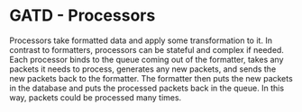 GATD - Processors
=================

Processors take formatted data and apply some transformation to it. In contrast
to formatters, processors can be stateful and complex if needed.
Each processor binds to the queue coming out of the formatter, takes any packets
it needs to process, generates any new packets, and sends the new packets
back to the formatter. The formatter then puts the new packets in the database
and puts the processed packets back in the queue. In this way, packets could
be processed many times.